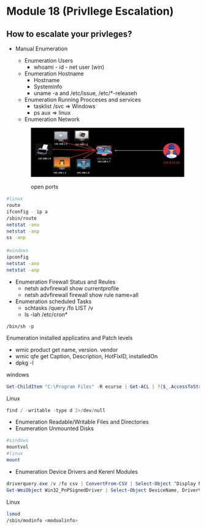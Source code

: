 # Module 18 (Privllege Escalation)

## How to escalate your privleges?

*   Manual Enumeration

    * Enumeration Users
      * whoami - id - net user (win)
    * Enumeration Hostname
      * Hostname
      * Systeminfo
      * uname -a and /etc/issue, /etc/\*-releaseh
    * Enumeration Running Procceses and services
      * tasklist /svc => Windows
      * ps aux => linux
    * Enumeration Network&#x20;

    <figure><img src="../../../.gitbook/assets/image (153).png" alt=""><figcaption><p>open ports</p></figcaption></figure>



```bash
#linux
route
ifconfig - ip a
/sbin/route
netstat -ano
netstat -anp
ss -anp

#windows
ipconfig
netstat -ano
netstat -anp
```

* Enumeration Firewall Status and Reules
  * netsh advfirewall show currentprofile
  * netsh advfirewall firewall show rule name=all
* Enumeration scheduled Tasks
  * schtasks /query /fo LIST /v
  * ls -lah /etc/cron\*

```
/bin/sh -p
```

Enumeration installed applicatins and Patch levels

* wmic product get name, version. vendor
* wmic qfe get Caption, Description, HotFixID, installedOn
* dpkg -l

windows

```powershell
Get-ChildItem "C:\Program Files" -R ecurse | Get-ACL | ?{$_.AccessToString -match "Everyone\sAllow\s\sModify"}
```

Linux

```purebasic
find / -writable -type d 2>/dev/null
```

* Enumeration Readable/Writable Files and Directories
* Enumeration Unmounted Disks

```bash
#sindows
mountvol
#linux 
mount
```

* Enumeration Device Drivers and Kerenl Modules

```powershell
driverquery.exe /v /fo csv | ConvertFrom-CSV | Select-Object ‘Display Name’, ‘Start Mode’, Path
Get-WmiObject Win32_PnPSignedDriver | Select-Object DeviceName, DriverVersion, Manufacturer | Where-Object {$_.DeviceName -like "*VMware*"}

```

Linux

```bash
lsmod
/sbin/modinfo <modualinfo>
```

